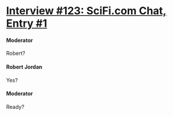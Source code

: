 # [Interview #123: SciFi.com Chat, Entry #1](https://www.theoryland.com/intvmain.php?i=123#1)

#### Moderator

Robert?

#### Robert Jordan

Yes?

#### Moderator

Ready?

